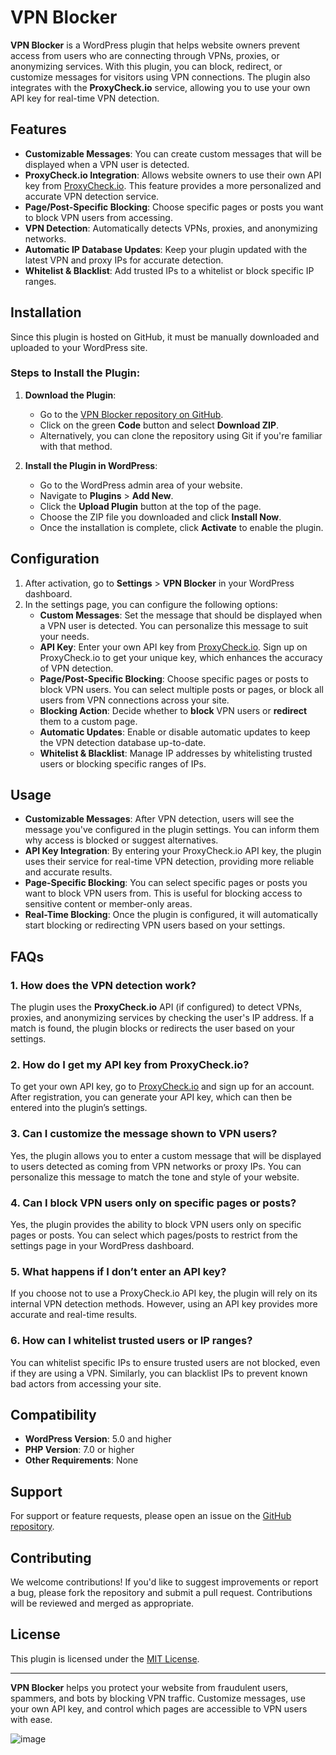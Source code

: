 # VPN Blocker

**VPN Blocker** is a WordPress plugin that helps website owners prevent access from users who are connecting through VPNs, proxies, or anonymizing services. With this plugin, you can block, redirect, or customize messages for visitors using VPN connections. The plugin also integrates with the **ProxyCheck.io** service, allowing you to use your own API key for real-time VPN detection.

## Features

- **Customizable Messages**: You can create custom messages that will be displayed when a VPN user is detected.
- **ProxyCheck.io Integration**: Allows website owners to use their own API key from [ProxyCheck.io](https://proxycheck.io). This feature provides a more personalized and accurate VPN detection service.
- **Page/Post-Specific Blocking**: Choose specific pages or posts you want to block VPN users from accessing.
- **VPN Detection**: Automatically detects VPNs, proxies, and anonymizing networks.
- **Automatic IP Database Updates**: Keep your plugin updated with the latest VPN and proxy IPs for accurate detection.
- **Whitelist & Blacklist**: Add trusted IPs to a whitelist or block specific IP ranges.

## Installation

Since this plugin is hosted on GitHub, it must be manually downloaded and uploaded to your WordPress site.

### Steps to Install the Plugin:

1. **Download the Plugin**:
   - Go to the [VPN Blocker repository on GitHub](https://github.com/rupeshkmrshah/).
   - Click on the green **Code** button and select **Download ZIP**.
   - Alternatively, you can clone the repository using Git if you're familiar with that method.

2. **Install the Plugin in WordPress**:
   - Go to the WordPress admin area of your website.
   - Navigate to **Plugins** > **Add New**.
   - Click the **Upload Plugin** button at the top of the page.
   - Choose the ZIP file you downloaded and click **Install Now**.
   - Once the installation is complete, click **Activate** to enable the plugin.

## Configuration

1. After activation, go to **Settings** > **VPN Blocker** in your WordPress dashboard.
2. In the settings page, you can configure the following options:
   - **Custom Messages**: Set the message that should be displayed when a VPN user is detected. You can personalize this message to suit your needs.
   - **API Key**: Enter your own API key from [ProxyCheck.io](https://proxycheck.io). Sign up on ProxyCheck.io to get your unique key, which enhances the accuracy of VPN detection.
   - **Page/Post-Specific Blocking**: Choose specific pages or posts to block VPN users. You can select multiple posts or pages, or block all users from VPN connections across your site.
   - **Blocking Action**: Decide whether to **block** VPN users or **redirect** them to a custom page.
   - **Automatic Updates**: Enable or disable automatic updates to keep the VPN detection database up-to-date.
   - **Whitelist & Blacklist**: Manage IP addresses by whitelisting trusted users or blocking specific ranges of IPs.

## Usage

- **Customizable Messages**: After VPN detection, users will see the message you've configured in the plugin settings. You can inform them why access is blocked or suggest alternatives.
- **API Key Integration**: By entering your ProxyCheck.io API key, the plugin uses their service for real-time VPN detection, providing more reliable and accurate results.
- **Page-Specific Blocking**: You can select specific pages or posts you want to block VPN users from. This is useful for blocking access to sensitive content or member-only areas.
- **Real-Time Blocking**: Once the plugin is configured, it will automatically start blocking or redirecting VPN users based on your settings.

## FAQs

### 1. **How does the VPN detection work?**

The plugin uses the **ProxyCheck.io** API (if configured) to detect VPNs, proxies, and anonymizing services by checking the user's IP address. If a match is found, the plugin blocks or redirects the user based on your settings.

### 2. **How do I get my API key from ProxyCheck.io?**

To get your own API key, go to [ProxyCheck.io](https://proxycheck.io) and sign up for an account. After registration, you can generate your API key, which can then be entered into the plugin’s settings.

### 3. **Can I customize the message shown to VPN users?**

Yes, the plugin allows you to enter a custom message that will be displayed to users detected as coming from VPN networks or proxy IPs. You can personalize this message to match the tone and style of your website.

### 4. **Can I block VPN users only on specific pages or posts?**

Yes, the plugin provides the ability to block VPN users only on specific pages or posts. You can select which pages/posts to restrict from the settings page in your WordPress dashboard.

### 5. **What happens if I don’t enter an API key?**

If you choose not to use a ProxyCheck.io API key, the plugin will rely on its internal VPN detection methods. However, using an API key provides more accurate and real-time results.

### 6. **How can I whitelist trusted users or IP ranges?**

You can whitelist specific IPs to ensure trusted users are not blocked, even if they are using a VPN. Similarly, you can blacklist IPs to prevent known bad actors from accessing your site.

## Compatibility

- **WordPress Version**: 5.0 and higher
- **PHP Version**: 7.0 or higher
- **Other Requirements**: None

## Support

For support or feature requests, please open an issue on the [GitHub repository](https://github.com/rupeshkmrshah/).

## Contributing

We welcome contributions! If you'd like to suggest improvements or report a bug, please fork the repository and submit a pull request. Contributions will be reviewed and merged as appropriate.

## License

This plugin is licensed under the [MIT License](LICENSE).

---

**VPN Blocker** helps you protect your website from fraudulent users, spammers, and bots by blocking VPN traffic. Customize messages, use your own API key, and control which pages are accessible to VPN users with ease.

![image](https://github.com/user-attachments/assets/213fca21-7fb7-49c7-b29f-7046f6394db1)
